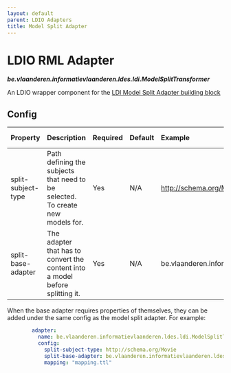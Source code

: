 ```yaml
---
layout: default
parent: LDIO Adapters
title: Model Split Adapter
---
```


# LDIO RML Adapter
***be.vlaanderen.informatievlaanderen.ldes.ldi.ModelSplitTransformer***

An LDIO wrapper component for the [LDI Model Split Adapter building block](../../_core/ldi-adapters/model-split-adapter.md)

## Config


| Property            | Description                                                                    | Required | Default | Example                                                 | Supported values |
|:--------------------|:-------------------------------------------------------------------------------|:---------|:--------|:--------------------------------------------------------|:-----------------|
| split-subject-type  | Path defining the subjects that need to be selected. To create new models for. | Yes      | N/A     | http://schema.org/Movie                                 | String           |
| split-base-adapter  | The adapter that has to convert the content into a model before splitting it.  | Yes      | N/A     | be.vlaanderen.informatievlaanderen.ldes.ldi.RdfAdapter  | String           |

When the base adapter requires properties of themselves, they can be added under the same config as the model split adapter.
For example:

```yaml
        adapter:
          name: be.vlaanderen.informatievlaanderen.ldes.ldi.ModelSplitTransformer
          config:
            split-subject-type: http://schema.org/Movie
            split-base-adapter: be.vlaanderen.informatievlaanderen.ldes.ldi.RmlAdapter
            mapping: "mapping.ttl"
```
